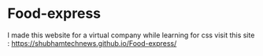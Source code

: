 # Food-express
I made this website for a virtual company while learning for css
visit this site : https://shubhamtechnews.github.io/Food-express/
